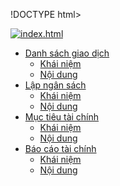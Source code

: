 !DOCTYPE html>
<html lang="en">
<head>
    <meta charset="UTF-8">
    <meta http-equiv="X-UA-Compatible" content="IE=edge">
    <meta name="viewport" content="width=device-width, initial-scale=1.0">
    <link rel="stylesheet" href="css/reset.css">
    <link rel="stylesheet" href="style.css">
    <title>Index.html(Trang chủ)</title>
</head>
<body>
    <div id="wrapper">
        <div id="header">
            <nav class="container">
                <a href="" id="logo">
                    <img src="Ảnh/—Pngtree—3d logo design vector cdr_5883019.png" alt="index.html">
                </a>
                <ul id="main-menu">
                    <li><a href="">Danh sách giao dịch</a>
                        <ul class="sub-menu">
                            <li><a href="">Khái niệm</a></li>
                            <li><a href="">Nội dung</a></li>
                        </ul>
                    <li><a href="">Lập ngân sách</a>
                        <ul class="sub-menu">
                            <li><a href="">Khái niệm</a></li>
                            <li><a href="">Nội dung</a></li>
                        </ul>              
                    <li><a href="">Mục tiêu tài chính</a>
                        <ul class="sub-menu">
                            <li><a href="">Khái niệm</a></li>
                            <li><a href="">Nội dung</a></li>
                        </ul>
                    <li><a href="">Báo cáo tài chính</a>
                        <ul class="sub-menu">
                            <li><a href="">Khái niệm</a></li>
                            <li><a href="">Nội dung</a></li>
                        </ul>
                    </li>
            </nav>
        </div>
        <!---<div id="wp-content

        </div>
        <div id="footer">

        </div> -->
    </div>
</body>

